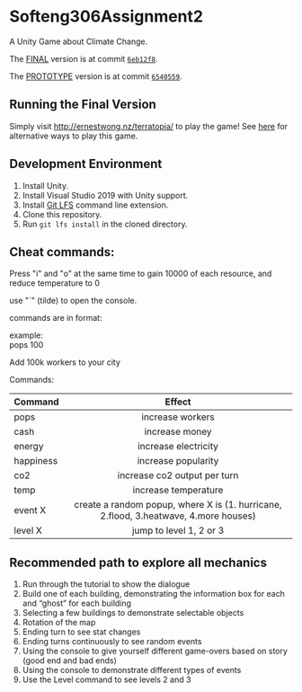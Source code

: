 # Softeng306Assignment2

A Unity Game about Climate Change.

The [FINAL](https://github.com/saddboys/Softeng306Assignment2/releases/tag/FINAL) version is at commit [`6eb12f8`](https://github.com/saddboys/Softeng306Assignment2/tree/6eb12f8d9e4a028beea7e8fc11f3b2093cd5c6b1).

The [PROTOTYPE](https://github.com/saddboys/Softeng306Assignment2/releases/tag/PROTOTYPE) version is at commit [`6540559`](https://github.com/saddboys/Softeng306Assignment2/tree/6540559ba1dfd242085a232972afadc403623bb7).

## Running the Final Version

Simply visit http://ernestwong.nz/terratopia/ to play the game!
See [here](https://github.com/saddboys/Softeng306Assignment2/releases/tag/FINAL) for alternative ways to play this game.

## Development Environment

1. Install Unity.
2. Install Visual Studio 2019 with Unity support.
3. Install [Git LFS](https://git-lfs.github.com/) command line extension.
4. Clone this repository.
5. Run `git lfs install` in the cloned directory.

## Cheat commands:

Press "i" and "o" at the same time to gain 10000 of each resource, and reduce temperature to 0

use "\`" (tilde) to open the console.

commands are in format:  
<command> <whole number>
  
example:  
pops 100

Add 100k workers to your city

Commands:  

| Command       | Effect        |
| ------------- |:-------------:|
| pops        | increase workers |
| cash        | increase money      |
| energy      | increase electricity      |
| happiness   | increase popularity      |
| co2         | increase co2 output per turn      |
| temp        | increase temperature      |
| event X        | create a random popup, where X is (1. hurricane, 2.flood, 3.heatwave, 4.more houses)      |
| level X       | jump to level 1, 2 or 3 |
  

## Recommended path to explore all mechanics

1. Run through the tutorial to show the dialogue
2. Build one of each building, demonstrating the information box for each and “ghost” for each building
3. Selecting a few buildings to demonstrate selectable objects
4. Rotation of the map
5. Ending turn to see stat changes
6. Ending turns continuously to see random events
7. Using the console to give yourself different game-overs based on story (good end and bad ends)
8. Using the console to demonstrate different types of events
9. Use the Level command to see levels 2 and 3
